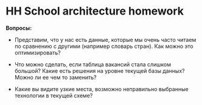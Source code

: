 # HH School architecture homework

__Вопросы:__

* Представим, что у нас есть данные, которые мы очень часто читаем по сравнению с другими (например словарь стран). Как можно это оптимизировать?

* Что можно сделать, если таблица вакансий стала слишком большой? Какие есть решения на уровне текущей базы данных? Можно ли ее чем то заменить?

* Какие вы видите узкие места, возможно неправильно выбранные технологии в текущей схеме?
